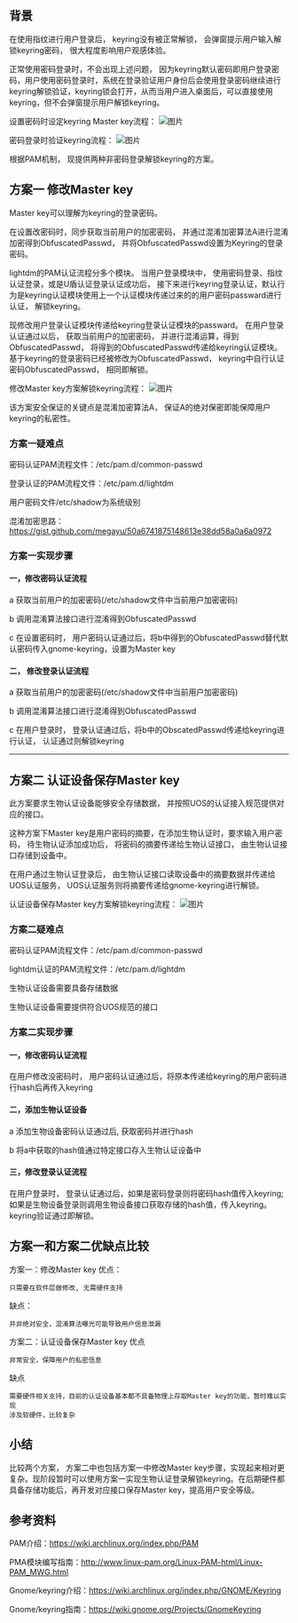 ## **背景**

在使用指纹进行用户登录后， keyring没有被正常解锁， 会弹窗提示用户输入解锁keyring密码， 很大程度影响用户观感体验。

正常使用密码登录时，不会出现上述问题， 因为keyring默认密码即用户登录密码，用户使用密码登录时，系统在登录验证用户身份后会使用登录密码继续进行keyring解锁验证，keyring锁会打开，从而当用户进入桌面后，可以直接使用keyring，但不会弹窗提示用户解锁keyring。

设置密码时设定keyring Master key流程：
![图片](https://github.com/weizhixiangcoder/image/blob/main/keyring/normal_masterkey.png)

密码登录时验证keyring流程：
![图片](https://github.com/weizhixiangcoder/image/blob/main/keyring/normal_login.png)

根据PAM机制， 现提供两种非密码登录解锁keyring的方案。

## **方案一 修改Master key**

Master key可以理解为keyring的登录密码。

在设置改密码时，同步获取当前用户的加密密码， 并通过混淆加密算法A进行混淆加密得到ObfuscatedPasswd， 并将ObfuscatedPasswd设置为Keyring的登录密码。

lightdm的PAM认证流程分多个模块。 当用户登录模块中， 使用密码登录、指纹认证登录，或是U盾认证登录认证成功后， 接下来进行keyring登录认证，默认行为是keyring认证模块使用上一个认证模块传递过来的的用户密码passward进行认证， 解锁keyring。   

现修改用户登录认证模块传递给keyring登录认证模块的passward。 在用户登录认证通过以后， 获取当前用户的加密密码， 并进行混淆运算，得到ObfuscatedPasswd， 将得到的ObfuscatedPasswd传递给keyring认证模块。 基于keyring的登录密码已经被修改为ObfuscatedPasswd， keyring中自行认证密码ObfuscatedPasswd， 相同即解锁。

修改Master key方案解锁keyring流程：
![图片](https://github.com/weizhixiangcoder/image/blob/main/keyring/swrz1.png)


该方案安全保证的关键点是混淆加密算法A， 保证A的绝对保密即能保障用户keyring的私密性。


### **方案一疑难点**

密码认证PAM流程文件：/etc/pam.d/common-passwd

登录认证的PAM流程文件：/etc/pam.d/lightdm

用户密码文件/etc/shadow为系统级别

混淆加密思路： https://gist.github.com/megayu/50a6741875148613e38dd58a0a6a0972

### **方案一实现步骤**

#### **一，修改密码认证流程**

a 获取当前用户的加密密码(/etc/shadow文件中当前用户加密密码)

b 调用混淆算法接口进行混淆得到ObfuscatedPasswd

c 在设置密码时， 用户密码认证通过后，将b中得到的ObfuscatedPasswd替代默认密码传入gnome-keyring，设置为Master key


#### **二， 修改登录认证流程**

a 获取当前用户的加密密码(/etc/shadow文件中当前用户加密密码)

b 调用混淆算法接口进行混淆得到ObfuscatedPasswd

c 在用户登录时， 登录认证通过后，将b中的ObscatedPasswd传递给keyring进行认证， 认证通过则解锁keyring

------

## **方案二 认证设备保存Master key**

此方案要求生物认证设备能够安全存储数据， 并按照UOS的认证接入规范提供对应的接口。 

这种方案下Master key是用户密码的摘要，在添加生物认证时，要求输入用户密码， 待生物认证添加成功后， 将密码的摘要传递给生物认证接口， 由生物认证接口存储到设备中。

在用户通过生物认证登录后， 由生物认证接口读取设备中的摘要数据并传递给UOS认证服务， UOS认证服务则将摘要传递给gnome-keyring进行解锁。


认证设备保存Master key方案解锁keyring流程：
![图片](https://github.com/weizhixiangcoder/image/blob/main/keyring/swrz2.png)

### **方案二疑难点**

密码认证PAM流程文件：/etc/pam.d/common-passwd

lightdm认证的PAM流程文件：/etc/pam.d/lightdm

生物认证设备需要具备存储数据

生物认证设备需要提供符合UOS规范的接口

### **方案二实现步骤**

#### **一，修改密码认证流程**

在用户修改没密码时， 用户密码认证通过后，将原本传递给keyring的用户密码进行hash后再传入keyring

#### **二，添加生物认证设备** 

a 添加生物设备密码认证通过后,  获取密码并进行hash

b 将a中获取的hash值通过特定接口存入生物认证设备中

#### **三，修改登录认证流程**

在用户登录时， 登录认证通过后，如果是密码登录则将密码hash值传入keyring; 如果是生物设备登录则调用生物设备接口获取存储的hash值，传入keyring。 keyring验证通过即解锁。


## **方案一和方案二优缺点比较**

方案一：修改Master key
优点：
```
只需要在软件层做修改, 无需硬件支持
```

缺点：
```
并非绝对安全，混淆算法曝光可能导致用户信息泄漏
```

方案二：认证设备保存Master key
优点
```
非常安全，保障用户的私密信息
```

缺点
```
需要硬件相关支持，目前的认证设备基本都不具备物理上存取Master key的功能，暂时难以实现
涉及软硬件，比较复杂
```

## **小结**

比较两个方案， 方案二中也包括方案一中修改Master key步骤，实现起来相对更复杂。现阶段暂时可以使用方案一实现生物认证登录解锁keyring。在后期硬件都具备存储功能后，再开发对应接口保存Master key，提高用户安全等级。


## **参考资料**

PAM介绍：https://wiki.archlinux.org/index.php/PAM

PMA模块编写指南：http://www.linux-pam.org/Linux-PAM-html/Linux-PAM_MWG.html

Gnome/keyring介绍：https://wiki.archlinux.org/index.php/GNOME/Keyring

Gnome/keyring指南：https://wiki.gnome.org/Projects/GnomeKeyring
